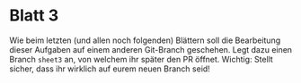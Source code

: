 Blatt 3
=======

Wie beim letzten (und allen noch folgenden) Blättern soll die Bearbeitung
dieser Aufgaben auf einem anderen Git-Branch geschehen.
Legt dazu einen Branch `sheet3` an, von welchem ihr später den PR öffnet.
Wichtig: Stellt sicher, dass ihr wirklich auf eurem neuen Branch seid!
